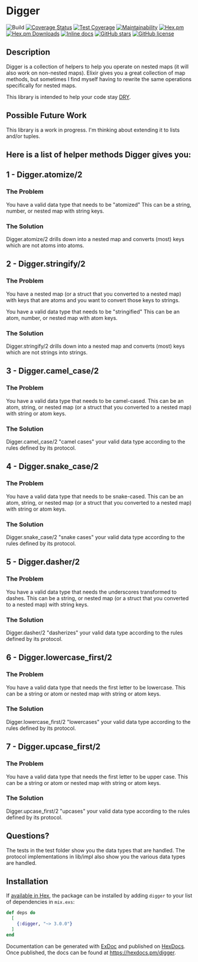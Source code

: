 # Digger

![Build](https://github.com/treble37/digger/actions/workflows/digger_ci.yml/badge.svg?branch=main)
[![Coverage Status](https://coveralls.io/repos/github/treble37/digger/badge.svg)](https://coveralls.io/github/treble37/digger)
[![Test Coverage](https://api.codeclimate.com/v1/badges/702151ab4712380d7d49/test_coverage)](https://codeclimate.com/github/treble37/digger/test_coverage)
[![Maintainability](https://api.codeclimate.com/v1/badges/702151ab4712380d7d49/maintainability)](https://codeclimate.com/github/treble37/digger/maintainability)
[![Hex.pm](https://img.shields.io/hexpm/v/digger.svg)](https://hex.pm/packages/digger)
[![Hex.pm Downloads](https://img.shields.io/hexpm/dt/digger.svg)](https://hex.pm/packages/digger)
[![Inline docs](http://inch-ci.org/github/treble37/digger.svg?branch=master)](http://inch-ci.org/github/treble37/digger)
[![GitHub stars](https://img.shields.io/github/stars/treble37/digger.svg)](https://github.com/treble37/digger/stargazers)
[![GitHub license](https://img.shields.io/badge/license-MIT-blue.svg)](https://raw.githubusercontent.com/treble37/digger/master/LICENSE)

## Description

Digger is a collection of helpers to help you operate on nested maps (it will also work on non-nested maps). Elixir gives you a great collection of map methods, but sometimes I find myself having to rewrite the same operations specifically for nested maps.

This library is intended to help your code stay [DRY](https://en.wikipedia.org/wiki/Don%27t_repeat_yourself).

## Possible Future Work

This library is a work in progress. I'm thinking about extending it to lists and/or tuples.

## Here is a list of helper methods Digger gives you:

## 1 - Digger.atomize/2

### The Problem

You have a valid data type that needs to be "atomized" This can be a string, number, or nested map with string keys.

### The Solution

Digger.atomize/2 drills down into a nested map and converts (most) keys which are not atoms into atoms.

## 2 - Digger.stringify/2

### The Problem

You have a nested map (or a struct that you converted to a nested map) with keys that are atoms and you want to convert those keys to strings.

You have a valid data type that needs to be "stringified" This can be an atom, number, or nested map with atom keys.

### The Solution

Digger.stringify/2 drills down into a nested map and converts (most) keys which are not strings into strings.

## 3 - Digger.camel_case/2

### The Problem

You have a valid data type that needs to be camel-cased. This can be an atom, string, or nested map (or a struct that you converted to a nested map) with string or atom keys.

### The Solution

Digger.camel_case/2 "camel cases" your valid data type according to the rules defined by its protocol.

## 4 - Digger.snake_case/2

### The Problem

You have a valid data type that needs to be snake-cased. This can be an atom, string, or nested map (or a struct that you converted to a nested map) with string or atom keys.

### The Solution

Digger.snake_case/2 "snake cases" your valid data type according to the rules defined by its protocol.

## 5 - Digger.dasher/2

### The Problem

You have a valid data type that needs the underscores transformed to dashes. This can be a string, or nested map (or a struct that you converted to a nested map) with string keys.

### The Solution

Digger.dasher/2 "dasherizes" your valid data type according to the rules defined by its protocol.

## 6 - Digger.lowercase_first/2

### The Problem

You have a valid data type that needs the first letter to be lowercase. This can be a string or atom or nested map with string or atom keys.

### The Solution

Digger.lowercase_first/2 "lowercases" your valid data type according to the rules defined by its protocol.

## 7 - Digger.upcase_first/2

### The Problem

You have a valid data type that needs the first letter to be upper case. This can be a string or atom or nested map with string or atom keys.

### The Solution

Digger.upcase_first/2 "upcases" your valid data type according to the rules defined by its protocol.

## Questions?

The tests in the test folder show you the data types that are handled. The protocol implementations in lib/impl also show you the various data types are handled.

## Installation

If [available in Hex](https://hex.pm/docs/publish), the package can be installed
by adding `digger` to your list of dependencies in `mix.exs`:

```elixir
def deps do
  [
    {:digger, "~> 3.0.0"}
  ]
end
```

Documentation can be generated with [ExDoc](https://github.com/elixir-lang/ex_doc)
and published on [HexDocs](https://hexdocs.pm). Once published, the docs can
be found at <https://hexdocs.pm/digger>.
